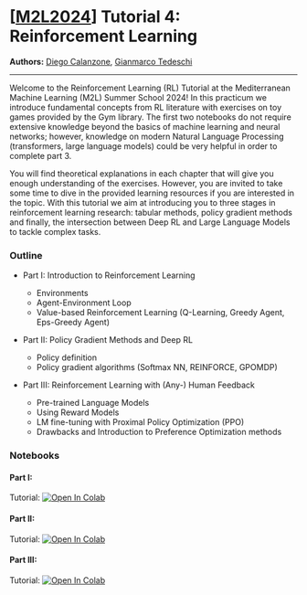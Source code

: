 # [[M2L2024](https://www.m2lschool.org/home)] Tutorial 4: Reinforcement Learning

**Authors:** [Diego Calanzone](https://halixness.github.io), [Gianmarco Tedeschi](#)

--- 

Welcome to the Reinforcement Learning (RL) Tutorial at the Mediterranean Machine Learning (M2L) Summer School 2024!
In this practicum we introduce fundamental concepts from RL literature with exercises on toy games provided by the Gym library. The first two notebooks do not require extensive knowledge beyond the basics of machine learning and neural networks; however, knowledge on modern Natural Language Processing (transformers, large language models) could be very helpful in order to complete part 3.

You will find theoretical explanations in each chapter that will give you enough understanding of the exercises. However, you are invited to take some time to dive in the provided learning resources if you are interested in the topic. With this tutorial we aim at introducing you to three stages in reinforcement learning research: tabular methods, policy gradient methods and finally, the intersection between Deep RL and Large Language Models to tackle complex tasks.   

### Outline

* Part I: Introduction to Reinforcement Learning
  *  Environments
  *  Agent-Environment Loop
  *  Value-based Reinforcement Learning (Q-Learning, Greedy Agent, Eps-Greedy Agent)

* Part II: Policy Gradient Methods and Deep RL
  *  Policy definition
  *  Policy gradient algorithms (Softmax NN, REINFORCE, GPOMDP)

* Part III: Reinforcement Learning with (Any-) Human Feedback
  *  Pre-trained Language Models
  *  Using Reward Models
  *  LM fine-tuning with Proximal Policy Optimization (PPO)
  *  Drawbacks and Introduction to Preference Optimization methods

### Notebooks

#### Part I:
Tutorial: [![Open In 
Colab](https://colab.research.google.com/assets/colab-badge.svg)](https://colab.sandbox.google.com/github/M2Lschool/tutorials2024/blob/main/4_rl/Part%2001/M2L24_RL01%20_Intro_to_RL_exercise.ipynb)

<!-- Solution: [![Open In 
Colab](https://colab.research.google.com/assets/colab-badge.svg)](https://drive.google.com/file/d/1u_OGwt11bg-yUUgbxRlH4R41EG9JBfr4/view?usp=drive_link) -->

#### Part II:
Tutorial: [![Open In 
Colab](https://colab.research.google.com/assets/colab-badge.svg)](https://colab.sandbox.google.com/github/M2Lschool/tutorials2024/blob/main/4_rl/Part%2002/M2L24_RL02%20_Policy_gradient_methods_exercise.ipynb)

<!-- Solution: [![Open In 
Colab](https://colab.research.google.com/assets/colab-badge.svg)](https://drive.google.com/file/d/1iCPfAxoFK6YpO8GP9_jDVqMw2dYqlzzh/view?usp=drive_link) -->

#### Part III:
Tutorial: [![Open In 
Colab](https://colab.research.google.com/assets/colab-badge.svg)](https://colab.sandbox.google.com/github/M2Lschool/tutorials2024/blob/main/4_rl/Part%2003/M2L24_RL03_RLHF_exercise.ipynb)

<!-- Solution: [![Open In 
Colab](https://colab.research.google.com/assets/colab-badge.svg)](https://drive.google.com/file/d/1jxRALNBypGfKbc0JwL2BRGzl5SvIBwBO/view?usp=drive_link) -->